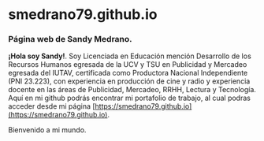 # smedrano79.github.io

### Página web de Sandy Medrano.

**¡Hola soy Sandy!**. Soy Licenciada en Educación mención Desarrollo de los Recursos Humanos egresada de la UCV y TSU en Publicidad
y Mercadeo egresada del IUTAV, certificada como Productora Nacional Independiente (PNI 23.223), con experiencia en producción
de cine y radio y experiencia docente en las áreas de Publicidad, Mercadeo, RRHH, Lectura y Tecnología. Aquí en mi github podrás
encontrar mi portafolio de trabajo, al cual podras acceder desde mi página [https://smedrano79.github.io](https://smedrano79.github.io).

Bienvenido a mi mundo.
